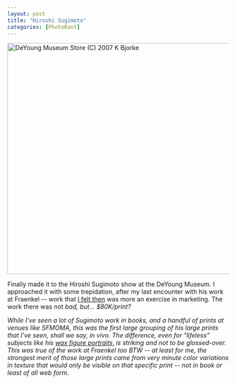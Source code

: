 ```yaml
---
layout: post
title: "Hiroshi Sugimoto"
categories: [PhotoRant]
---
```

<img title="DeYoung Museum Store (C) 2007 K Bjorke" src="http://www.botzilla.com/blog/pix2007/IMG_2631-crop.jpg" width="807" height="525" border="0" />

Finally made it to the Hiroshi Sugimoto show at the DeYoung Museum. I approached it with some trepidation, after my last encounter with his work at Fraenkel -- work that <a href="http://www.openphotographyforums.com/forums/showthread.php?t=2355">I felt then</a> was more an exercise in marketing. The work there was not <i>bad,</b> but... $80K/print?

While I've seen a lot of Sugimoto work in books, and a handful of prints at venues like SFMOMA, this was the first large grouping of his large prints that I've seen, shall we say, <i>in vivo.</i> The difference, even for "lifeless" subjects like his <a href="http://www.temple.edu/photo/photographers/hiroshi_sugimoto/portraits_gallery/pages/Yasser%20Arafat.htm">wax figure portraits,</a> is striking and not to be glossed-over. This was true of the work at Fraenkel too BTW -- at least for me, the strongest merit of those large prints came from very minute color variations in texture that would only be visible on that specific print -- not in book or least of all web form.


